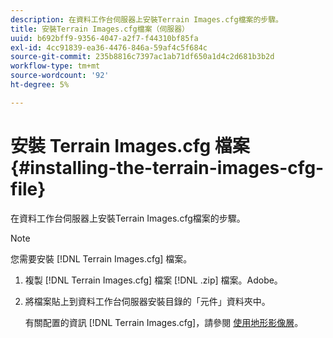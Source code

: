 ```yaml
---
description: 在資料工作台伺服器上安裝Terrain Images.cfg檔案的步驟。
title: 安裝Terrain Images.cfg檔案（伺服器）
uuid: b692bff9-9356-4047-a2f7-f44310bf85fa
exl-id: 4cc91839-ea36-4476-846a-59af4c5f684c
source-git-commit: 235b8816c7397ac1ab71df650a1d4c2d681b3b2d
workflow-type: tm+mt
source-wordcount: '92'
ht-degree: 5%

---
```


# 安裝 Terrain Images.cfg 檔案{#installing-the-terrain-images-cfg-file}

在資料工作台伺服器上安裝Terrain Images.cfg檔案的步驟。

>[!NOTE]
>
>您需要安裝 [!DNL Terrain Images.cfg] 檔案。

1. 複製 [!DNL Terrain Images.cfg] 檔案 [!DNL .zip] 檔案。Adobe。
1. 將檔案貼上到資料工作台伺服器安裝目錄的「元件」資料夾中。

   有關配置的資訊 [!DNL Terrain Images.cfg]，請參閱 [使用地形影像層](../../../home/c-geo-oview/c-wk-img-lyrs/c-trn-img-lyrs/c-trn-img-lyrs.md#concept-8a0a16013e824ac29f35a0349b5d8ccf)。
